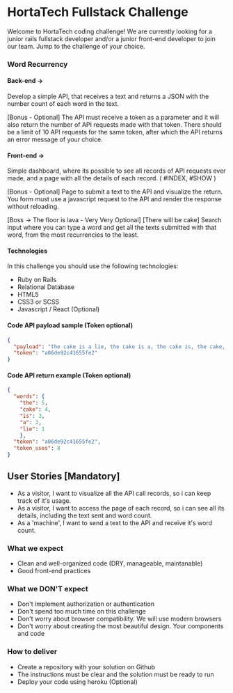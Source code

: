 # HortaTech Fullstack Challenge

Welcome to HortaTech coding challenge! We are currently looking for a junior rails fullstack developer and/or a junior front-end developer to join our team. Jump to the challenge of your choice.

### Word Recurrency

#### Back-end ->

Develop a simple API, that receives a text and returns a JSON with the number count of each word in the text.

[Bonus - Optional] The API must receive a token as a parameter and it will also return the number of API requests made with that token. There should be a limit of 10 API requests for the same token, after which the API returns an error message of your choice.

#### Front-end ->

Simple dashboard, where its possible to see all records of API requests ever made, and a page with all the details of each record.
( #INDEX, #SHOW )

[Bonus - Optional] Page to submit a text to the API and visualize the return. You form must use a javascript request to the API and render the response without reloading.

[Boss -> The floor is lava - Very Very Optional] [There will be cake] Search input where you can type a word and get all the texts submitted with that word, from the most recurrencies to the least.

#### Technologies

In this challenge you should use the following technologies:
* Ruby on Rails
* Relational Database
* HTML5
* CSS3 or SCSS
* Javascript / React (Optional)

#### Code API payload sample (Token optional)

```JSON
{
  "payload": "the cake is a lie, the cake is a, the cake is, the cake, the",
  "token": "a06de92c41655fe2"
}
```

#### Code API return example (Token optional)

```JSON
{
  "words": {
    "the": 5,
    "cake": 4,
    "is": 3,
    "a": 2,
    "lie": 1
    },
  "token": "a06de92c41655fe2",
  "token_uses": 8
}
```

## User Stories [Mandatory]

* As a visitor, I want to visualize all the API call records, so i can keep track of it's usage.
* As a visitor, I want to access the page of each record, so i can see all its details, including the text sent and word count.
* As a 'machine', I want to send a text to the API and receive it's word count.

### What we expect
* Clean and well-organized code (DRY, manageable, maintanable)
* Good front-end practices

### What we DON'T expect
* Don't implement authorization or authentication
* Don't spend too much time on this challenge
* Don't worry about browser compatibility. We will use modern browsers
* Don't worry about creating the most beautiful design. Your components and code


### How to deliver

* Create a repository with your solution on Github
* The instructions must be clear and the solution must be ready to run
* Deploy your code using heroku (Optional)
